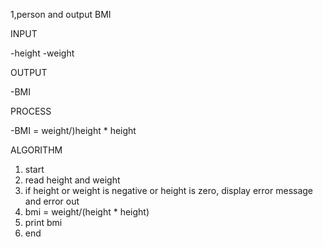 1,person and output BMI 

INPUT 

-height
-weight 

OUTPUT 

-BMI 

PROCESS 

-BMI = weight/)height * height 

ALGORITHM 

1. start
2. read height and weight
3. if height or weight is negative or height is zero, display error message and error out
4. bmi = weight/(height * height)
5. print bmi
6. end 

